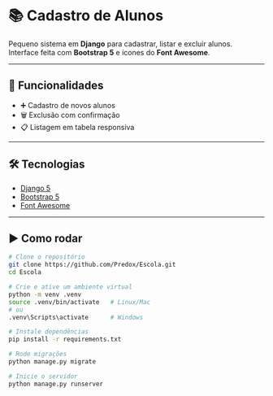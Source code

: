 # 📚 Cadastro de Alunos

Pequeno sistema em **Django** para cadastrar, listar e excluir alunos.  
Interface feita com **Bootstrap 5** e ícones do **Font Awesome**.

---

## 🚀 Funcionalidades

- ➕ Cadastro de novos alunos  
- 🗑 Exclusão com confirmação  
- 📋 Listagem em tabela responsiva  

---

## 🛠 Tecnologias

- [Django 5](https://www.djangoproject.com/)  
- [Bootstrap 5](https://getbootstrap.com/)  
- [Font Awesome](https://fontawesome.com/)  

---

## ▶ Como rodar

```bash
# Clone o repositório
git clone https://github.com/Predox/Escola.git
cd Escola

# Crie e ative um ambiente virtual
python -m venv .venv
source .venv/bin/activate   # Linux/Mac
# ou
.venv\Scripts\activate      # Windows

# Instale dependências
pip install -r requirements.txt

# Rode migrações
python manage.py migrate

# Inicie o servidor
python manage.py runserver
